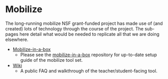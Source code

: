 Mobilize
=====

The long-running mobilize NSF grant-funded project has made use of (and created) lots of technology through the course of the project.  The sub-pages here detail what would be needed to replicate all that we are doing elsewhere.

  * [Mobilize-in-a-box](mz-in-a-box.md)
    * Please see the [mobilize-in-a-box](https://github.com/mobilizingcs-ops/mobilize-in-a-box) repository for up-to-date setup guide of the mobilize tool set. 
  * [Wiki](mz-wiki.md)
    * A public FAQ and walkthrough of the teacher/student-facing tool.
